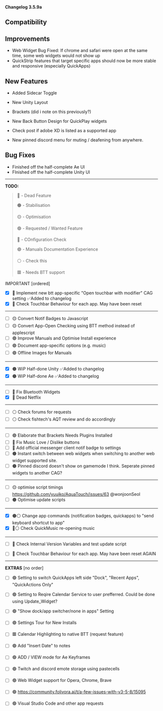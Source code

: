 **Changelog 3.5.9a**

**Compatibility**
-

**Improvements**
-
- Web Widget Bug Fixed: If chrome and safari were open at the same time, some web widgets would not show up
- QuickStrip features that target specific apps should now be more stable and responsive (especially QuickApps)

**New Features**
-
- Added Sidecar Toggle
- New Unity Layout
- Brackets (did i note on this previously?)

- New Back Button Design for QuickPlay widgets
- Check post if adobe XD is listed as a supported app

- New pinned discord menu for muting / deafening from anywhere.

**Bug Fixes**
-
- Finished off the half-complete Ae UI
- FInished off the half-complete Unity UI

------------------
**TODO:**

> 🔴 - Dead Feature
> 
> 🟠 - Stabilisation
> 
> 🟡 - Optimisation
> 
> 🟢 - Requested / Wanted Feature
> 
> 🔵 - COnfiguration Check
> 
> 🟣 - Manuals Documentation Experience
> 
> ⚪️ - Check this
> 
> 🟥 - Needs BTT support

IMPORTANT [ordered]

- [x] 🔵 Implement new btt app-specific "Open touchbar with modifier" CAG setting ✅Added to changelog
- [X] 🔵 Check Touchbar Behaviour for each app. May have been reset

----

- [ ] 🟡 Convert Notif Badges to Javascript
- [ ] 🟡 Convert App-Open Checking using BTT method instead of applescript
- [ ] 🟣 Improve Manuals and Optimise Install experience
- [ ] 🟣 Document app-specific options (e.g. music)
- [ ] 🟣 Offline Images for Manuals

----

- [x] 🟠 WiP Half-done Unity ✅Added to changelog
- [x] 🟠 WiP Half-done Ae ✅Added to changelog

----

- [ ] 🔴 Fix Bluetooth Widgets
- [x] 🔴 Dead Netflix

----

- [ ] ⚪️ Check forums for requests
- [ ] ⚪️ Check fishtech's AQT review and do accordingly

----

- [ ] 🟣 Elaborate that Brackets Needs Plugins Installed
- [ ] 🔴 Fix Music Love / Dislike buttons
- [ ] 🔴 Add official messenger client notif badge to settings
- [ ] 🟠 Instant switch between web widgets when switching to another web widget supported site.
- [ ] 🟠 Pinned discord doesn't show on gamemode I think. Seperate pinned widgets to another CAG?

----

- [ ] 🟡 optimise script timings https://github.com/yuuiko/AquaTouch/issues/63 @wonjoonSeol
- [ ] 🟠 Optimise update scripts

----

- [x] 🟠⚪️ Change app commands (notification badges, quickapps) to "send keyboard shortcut to app"
- [x] 🔴⚪️ Check QuickMusic re-opening music

----

- [ ] 🔵 Check Internal Version Variables and test update script
- [ ] 🔵 Check Touchbar Behaviour for each app. May have been reset AGAIN


------------------

**EXTRAS** [no order]

- [ ] 🟢 Setting to switch QuickApps left side "Dock", "Recent Apps", "QuickActions Only"
- [ ] 🟢 Setting to Reqire Calendar Service to user prefferred. Could be done using Update_Widget?
- [ ] 🟢 "Show dock/app switcher/none in apps" Setting
- [ ] 🟣 Settings Tour for New Installs

- [ ] 🟥 Calendar Highlighting to native BTT (request feature)

- [ ] 🟢 Add "Insert Date" to notes
- [ ] 🟢 ADD / VIEW mode for Ae Keyframes
- [ ] 🟢 Twitch and discord emote storage using pastecells
- [ ] 🟢 Web Widget support for Opera, Chrome, Brave
- [ ] 🟢 https://community.folivora.ai/t/a-few-issues-with-v3-5-8/15095

- [ ] 🟢 Visual Studio Code and other app requests



